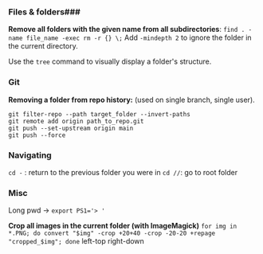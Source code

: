 ### Files & folders###
**Remove all folders with the given name from all subdirectories**:
`find . -name file_name -exec rm -r {} \;`
Add `-mindepth 2` to ignore the folder in the current directory.

Use the `tree` command to visually display a folder's structure.

### Git ###
**Removing a folder from repo history:** (used on single branch, single user).
```
git filter-repo --path target_folder --invert-paths
git remote add origin path_to_repo.git
git push --set-upstream origin main
git push --force
```

### Navigating ###
`cd -` : return to the previous folder you were in
`cd //`: go to root folder

### Misc
Long pwd -> `export PS1='> '`

**Crop all images in the current folder (with ImageMagick)**
`for img in *.PNG; do convert "$img" -crop +20+40 -crop -20-20 +repage "cropped_$img"; done`
left-top right-down 